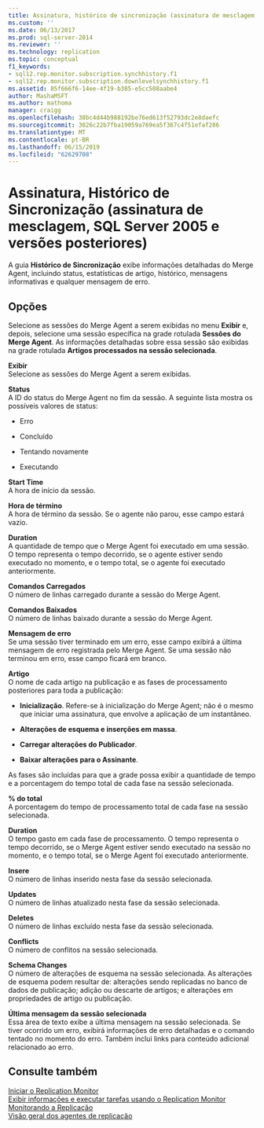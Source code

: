 ```yaml
---
title: Assinatura, histórico de sincronização (assinatura de mesclagem, SQL Server 2005 e versões posterior) | Microsoft Docs
ms.custom: ''
ms.date: 06/13/2017
ms.prod: sql-server-2014
ms.reviewer: ''
ms.technology: replication
ms.topic: conceptual
f1_keywords:
- sql12.rep.monitor.subscription.synchhistory.f1
- sql12.rep.monitor.subscription.downlevelsynchhistory.f1
ms.assetid: 85f666f6-14ee-4f19-b385-e5cc508aabe4
author: MashaMSFT
ms.author: mathoma
manager: craigg
ms.openlocfilehash: 38bc4d44b988192be76ed613f52793dc2e8daefc
ms.sourcegitcommit: 3026c22b7fba19059a769ea5f367c4f51efaf286
ms.translationtype: MT
ms.contentlocale: pt-BR
ms.lasthandoff: 06/15/2019
ms.locfileid: "62629708"
---
```

# <a name="subscription-synchronization-history-merge-subscription-sql-server-2005-and-later"></a>Assinatura, Histórico de Sincronização (assinatura de mesclagem, SQL Server 2005 e versões posteriores)
  A guia **Histórico de Sincronização** exibe informações detalhadas do Merge Agent, incluindo status, estatísticas de artigo, histórico, mensagens informativas e qualquer mensagem de erro.  
  
## <a name="options"></a>Opções  
 Selecione as sessões do Merge Agent a serem exibidas no menu **Exibir** e, depois, selecione uma sessão específica na grade rotulada **Sessões do Merge Agent**. As informações detalhadas sobre essa sessão são exibidas na grade rotulada **Artigos processados na sessão selecionada**.  
  
 **Exibir**  
 Selecione as sessões do Merge Agent a serem exibidas.  
  
 **Status**  
 A ID do status do Merge Agent no fim da sessão. A seguinte lista mostra os possíveis valores de status:  
  
-   Erro  
  
-   Concluído  
  
-   Tentando novamente  
  
-   Executando  
  
 **Start Time**  
 A hora de início da sessão.  
  
 **Hora de término**  
 A hora de término da sessão. Se o agente não parou, esse campo estará vazio.  
  
 **Duration**  
 A quantidade de tempo que o Merge Agent foi executado em uma sessão. O tempo representa o tempo decorrido, se o agente estiver sendo executado no momento, e o tempo total, se o agente foi executado anteriormente.  
  
 **Comandos Carregados**  
 O número de linhas carregado durante a sessão do Merge Agent.  
  
 **Comandos Baixados**  
 O número de linhas baixado durante a sessão do Merge Agent.  
  
 **Mensagem de erro**  
 Se uma sessão tiver terminado em um erro, esse campo exibirá a última mensagem de erro registrada pelo Merge Agent. Se uma sessão não terminou em erro, esse campo ficará em branco.  
  
 **Artigo**  
 O nome de cada artigo na publicação e as fases de processamento posteriores para toda a publicação:  
  
-   **Inicialização**. Refere-se à inicialização do Merge Agent; não é o mesmo que iniciar uma assinatura, que envolve a aplicação de um instantâneo.  
  
-   **Alterações de esquema e inserções em massa**.  
  
-   **Carregar alterações do Publicador**.  
  
-   **Baixar alterações para o Assinante**.  
  
 As fases são incluídas para que a grade possa exibir a quantidade de tempo e a porcentagem do tempo total de cada fase na sessão selecionada.  
  
 **% do total**  
 A porcentagem do tempo de processamento total de cada fase na sessão selecionada.  
  
 **Duration**  
 O tempo gasto em cada fase de processamento. O tempo representa o tempo decorrido, se o Merge Agent estiver sendo executado na sessão no momento, e o tempo total, se o Merge Agent foi executado anteriormente.  
  
 **Insere**  
 O número de linhas inserido nesta fase da sessão selecionada.  
  
 **Updates**  
 O número de linhas atualizado nesta fase da sessão selecionada.  
  
 **Deletes**  
 O número de linhas excluído nesta fase da sessão selecionada.  
  
 **Conflicts**  
 O número de conflitos na sessão selecionada.  
  
 **Schema Changes**  
 O número de alterações de esquema na sessão selecionada. As alterações de esquema podem resultar de: alterações sendo replicadas no banco de dados de publicação; adição ou descarte de artigos; e alterações em propriedades de artigo ou publicação.  
  
 **Última mensagem da sessão selecionada**  
 Essa área de texto exibe a última mensagem na sessão selecionada. Se tiver ocorrido um erro, exibirá informações de erro detalhadas e o comando tentado no momento do erro. Também inclui links para conteúdo adicional relacionado ao erro.  
  
## <a name="see-also"></a>Consulte também  
 [Iniciar o Replication Monitor](monitor/start-the-replication-monitor.md)   
 [Exibir informações e executar tarefas usando o Replication Monitor](monitor/view-information-and-perform-tasks-replication-monitor.md)   
 [Monitorando a Replicação](monitoring-replication.md)   
 [Visão geral dos agentes de replicação](agents/replication-agents-overview.md)  
  
  
